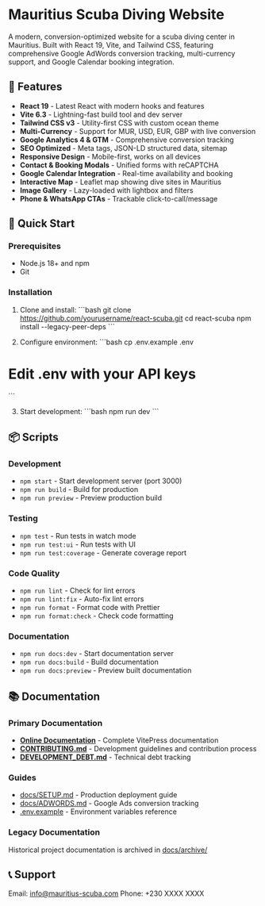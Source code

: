 # Mauritius Scuba Diving Website

A modern, conversion-optimized website for a scuba diving center in Mauritius. Built with React 19, Vite, and Tailwind CSS, featuring comprehensive Google AdWords conversion tracking, multi-currency support, and Google Calendar booking integration.

## 🌊 Features

- **React 19** - Latest React with modern hooks and features
- **Vite 6.3** - Lightning-fast build tool and dev server
- **Tailwind CSS v3** - Utility-first CSS with custom ocean theme
- **Multi-Currency** - Support for MUR, USD, EUR, GBP with live conversion
- **Google Analytics 4 & GTM** - Comprehensive conversion tracking
- **SEO Optimized** - Meta tags, JSON-LD structured data, sitemap
- **Responsive Design** - Mobile-first, works on all devices
- **Contact & Booking Modals** - Unified forms with reCAPTCHA
- **Google Calendar Integration** - Real-time availability and booking
- **Interactive Map** - Leaflet map showing dive sites in Mauritius
- **Image Gallery** - Lazy-loaded with lightbox and filters
- **Phone & WhatsApp CTAs** - Trackable click-to-call/message

## 🚀 Quick Start

### Prerequisites

- Node.js 18+ and npm
- Git

### Installation

1. Clone and install:
   \`\`\`bash
   git clone https://github.com/yourusername/react-scuba.git
   cd react-scuba
   npm install --legacy-peer-deps
   \`\`\`

2. Configure environment:
   \`\`\`bash
   cp .env.example .env

# Edit .env with your API keys

\`\`\`

3. Start development:
   \`\`\`bash
   npm run dev
   \`\`\`

## 📦 Scripts

### Development

- `npm start` - Start development server (port 3000)
- `npm run build` - Build for production
- `npm run preview` - Preview production build

### Testing

- `npm test` - Run tests in watch mode
- `npm run test:ui` - Run tests with UI
- `npm run test:coverage` - Generate coverage report

### Code Quality

- `npm run lint` - Check for lint errors
- `npm run lint:fix` - Auto-fix lint errors
- `npm run format` - Format code with Prettier
- `npm run format:check` - Check code formatting

### Documentation

- `npm run docs:dev` - Start documentation server
- `npm run docs:build` - Build documentation
- `npm run docs:preview` - Preview built documentation

## 📚 Documentation

### Primary Documentation

- **[Online Documentation](https://deanluus22021994.github.io/react-scuba/)** - Complete VitePress documentation
- **[CONTRIBUTING.md](./CONTRIBUTING.md)** - Development guidelines and contribution process
- **[DEVELOPMENT_DEBT.md](./DEVELOPMENT_DEBT.md)** - Technical debt tracking

### Guides

- [docs/SETUP.md](./docs/SETUP.md) - Production deployment guide
- [docs/ADWORDS.md](./docs/ADWORDS.md) - Google Ads conversion tracking
- [.env.example](./.env.example) - Environment variables reference

### Legacy Documentation

Historical project documentation is archived in [docs/archive/](./docs/archive/)

## 📞 Support

Email: info@mauritius-scuba.com
Phone: +230 XXXX XXXX
